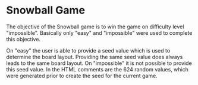 # Snowball Game
The objective of the Snowball game is to win the game on difficulty level "impossible".
Basically only "easy" and "impossible" were used to complete this objective.

On "easy" the user is able to provide a seed value which is used to determine the board layout. Providing the same seed value does always leads to the same board layout.
On "impossible" it is not possible to provide this seed value. In the HTML comments are the 624 random values, which were generated prior to create the seed for the current game.
<!--stackedit_data:
eyJoaXN0b3J5IjpbLTEwMTQyMDc4OSwtMjAxNzMxODI2OSw3Mz
A5OTgxMTZdfQ==
-->